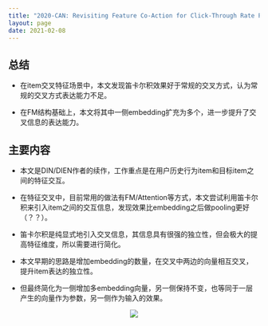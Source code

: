```yaml
---
title: "2020-CAN: Revisiting Feature Co-Action for Click-Through Rate Prediction"
layout: page
date: 2021-02-08
---
```


## 总结

- 在item交叉特征场景中，本文发现笛卡尔积效果好于常规的交叉方式，认为常规的交叉方式表达能力不足。

- 在FM结构基础上，本文将其中一侧embedding扩充为多个，进一步提升了交叉信息的表达能力。

## 主要内容

- 本文是DIN/DIEN作者的续作，工作重点是在用户历史行为item和目标item之间的特征交互。

- 在特征交叉中，目前常用的做法有FM/Attention等方式，本文尝试利用笛卡尔积来引入item之间的交互信息，发现效果比embedding之后做pooling更好（？？）。

- 笛卡尔积是纯显式地引入交叉信息，其信息具有很强的独立性，但会极大的提高特征维度，所以需要进行简化。

- 本文早期的思路是增加embedding的数量，在交叉中两边的向量相互交叉，提升item表达的独立性。

- 但最终简化为一侧增加多embedding向量，另一侧保持不变，也等同于一层产生的向量作为参数，另一侧作为输入的效果。

<div style="text-align: center"><img src="/wiki/attach/images/CAN-01.png" style="max-width:800px"></div>
